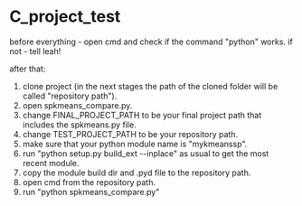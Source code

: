 # C_project_test
before everything - open cmd and check if the command "python" works.
if not - tell leah!

after that:
1. clone project (in the next stages the path of the cloned folder will be called "repository path").
2. open spkmeans_compare.py.
3. change FINAL_PROJECT_PATH to be your final project path that includes the spkmeans.py file.
4. change TEST_PROJECT_PATH to be your repository path.
5. make sure that your python module name is "mykmeanssp".
6. run "python setup.py build_ext --inplace" as usual to get the most recent module.
7. copy the module build dir and .pyd file to the repository path.
8. open cmd from the repository path.
9. run "python spkmeans_compare.py"
